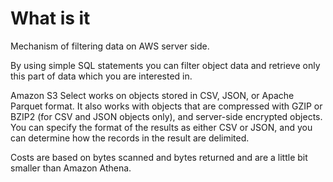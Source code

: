 # What is it

Mechanism of filtering data on AWS server side.

By using simple SQL statements you can filter object data and retrieve only this part of data which you are interested in.

Amazon S3 Select works on objects stored in CSV, JSON, or Apache Parquet format. It also works with objects that are compressed with GZIP or BZIP2 (for CSV and JSON objects only), and server-side encrypted objects. You can specify the format of the results as either CSV or JSON, and you can determine how the records in the result are delimited.

Costs are based on bytes scanned and bytes returned and are a little bit smaller than Amazon Athena.

